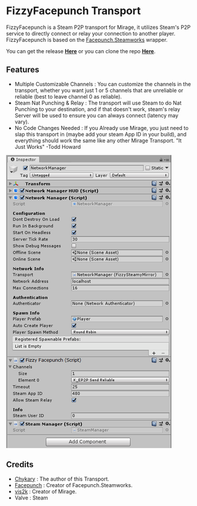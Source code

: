 # FizzyFacepunch Transport

FizzyFacepunch is a Steam P2P transport for Mirage, it utilizes Steam's P2P service to directly connect or relay your connection to another player. FizzyFacepunch is based on the [Facepunch.Steamworks](https://github.com/Facepunch/Facepunch.Steamworks) wrapper.

You can get the release **[Here](https://github.com/Chykary/FizzyFacepunch/releases)** or you can clone the repo **[Here](https://github.com/Chykary/FizzyFacepunch)**.

## Features

* Multiple Customizable Channels : You can customize the channels in the transport, whether you want just 1 or 5 channels that are unreliable or reliable (best to leave channel 0 as reliable).
* Steam Nat Punching & Relay : The transport will use Steam to do Nat Punching to your destination, and if that doesn't work, steam's relay Server will be used to ensure you can always connect (latency may vary).
* No Code Changes Needed : If you Already use Mirage, you just need to slap this transport in (maybe add your steam App ID in your build), and everything should work the same like any other Mirage Transport. "It Just Works" -Todd Howard

![The FizzySteamworks Transport component in the Inspector window](FizzyFacepunch.PNG)

## Credits
* [Chykary](https://github.com/Chykary/FizzyFacepunch) : The author of this Transport.
* [Facepunch](https://github.com/Facepunch) : Creator of Facepunch.Steamworks.
* [vis2k](https://github.com/MirageNet) : Creator of Mirage.
* Valve : Steam
